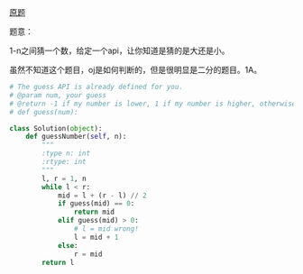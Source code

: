 [原题](https://leetcode.com/problems/guess-number-higher-or-lower/)

题意：

1-n之间猜一个数，给定一个api，让你知道是猜的是大还是小。


虽然不知道这个题目，oj是如何判断的，但是很明显是二分的题目。1A。

```Python
# The guess API is already defined for you.
# @param num, your guess
# @return -1 if my number is lower, 1 if my number is higher, otherwise return 0
# def guess(num):

class Solution(object):
    def guessNumber(self, n):
        """
        :type n: int
        :rtype: int
        """
        l, r = 1, n
        while l < r:
            mid = l + (r - l) // 2
            if guess(mid) == 0:
                return mid
            elif guess(mid) > 0:
                # l = mid wrong!
                l = mid + 1
            else:
                r = mid
        return l
```